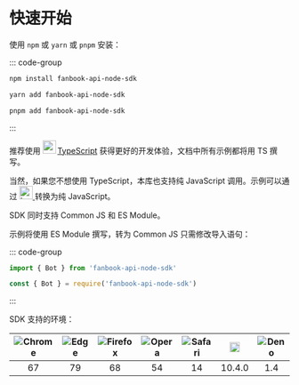 # 快速开始

使用 `npm` 或 `yarn` 或 `pnpm` 安装：

::: code-group

```bash [npm]
npm install fanbook-api-node-sdk
```

```bash [yarn]
yarn add fanbook-api-node-sdk
```

```bash [pnpm]
pnpm add fanbook-api-node-sdk
```

:::

推荐使用
<img style='display:inline;height:24px;margin-right:-4px;margin-bottom:-6px;' src='/icon/typescript.svg' aria-hidden />
&thinsp;[TypeScript](https://www.typescriptlang.org/)
获得更好的开发体验，文档中所有示例都将用 TS 撰写。

当然，如果您不想使用 TypeScript，本库也支持纯 JavaScript 调用。示例可以通过
<a href='https://babeljs.io/repl#?icons=defaults%2C%20not%20ie%2011%2C%20not%20ie_mob%2011&build=&builtIns=false&corejs=3.21&spec=false&loose=false&code_lz=Q&debug=false&forceAllTransforms=false&modules=false&shippedProposals=false&circleciRepo=&evaluate=false&fileSize=false&timeTravel=false&sourceType=module&lineWrap=true&presets=env%2Ctypescript&prettier=true&targets=&version=latest&externalPlugins=&assumptions=%7B%7D' target='_blank'>
<img style='display:inline;height:24px;margin-bottom:-8px;' src='/icon/babel.svg' alt='babel' />
</a>
转换为纯 JavaScript。

SDK 同时支持 Common JS 和 ES Module。

示例将使用 ES Module 撰写，转为 Common JS 只需修改导入语句：

::: code-group

```ts [ES Module]
import { Bot } from 'fanbook-api-node-sdk'
```

```ts [Common JS]
const { Bot } = require('fanbook-api-node-sdk')
```

:::

SDK 支持的环境：

| ![Chrome](/icon/chrome.svg) | ![Edge](/icon/edge.svg) | ![Firefox](/icon/firefox.svg) | ![Opera](/icon/opera.svg) | ![Safari](/icon/safari.svg) | <img style='height: 18px; margin: 0 auto;' src='/icon/nodejs.svg' alt='Node.js'> | ![Deno](/icon/deno.svg) |
| :----: | :--: | :-----: | :---: | :----: | :-----: | :--: |
| 67     | 79   | 68      | 54    | 14     | 10.4.0  | 1.4  |
